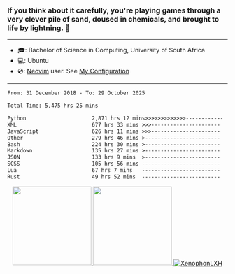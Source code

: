 ### If you think about it carefully, you're playing games through a very clever pile of sand, doused in chemicals, and brought to life by lightning.  👋

-------------------------------------------------------------------------------------------------------

- 🎓: Bachelor of Science in Computing, University of South Africa
- 💻: Ubuntu
- 💿: [Neovim](https://github.com/neovim/neovim) user. See [My Configuration](https://github.com/XenophonLXH/xenovim)

-------------------------------------------------------------------------------------------------------

<!--START_SECTION:waka-->

```txt
From: 31 December 2018 - To: 29 October 2025

Total Time: 5,475 hrs 25 mins

Python                     2,871 hrs 12 mins>>>>>>>>>>>>>------------   52.44 %
XML                        677 hrs 33 mins >>>----------------------   12.38 %
JavaScript                 626 hrs 11 mins >>>----------------------   11.44 %
Other                      279 hrs 46 mins >------------------------   05.11 %
Bash                       224 hrs 30 mins >------------------------   04.10 %
Markdown                   135 hrs 27 mins >------------------------   02.47 %
JSON                       133 hrs 9 mins  >------------------------   02.43 %
SCSS                       105 hrs 56 mins -------------------------   01.94 %
Lua                        67 hrs 7 mins   -------------------------   01.23 %
Rust                       49 hrs 52 mins  -------------------------   00.91 %
```

<!--END_SECTION:waka-->


<p align="center">
    <a href="https://github.com/XenophonLXH">
        <img height="180em" src="https://github-readme-stats-eight-theta.vercel.app/api?username=XenophonLXH&show_icons=true&theme=algolia&include_all_commits=true&count_private=true"/>
        <img height="180em" src="https://github-readme-stats-eight-theta.vercel.app/api/top-langs/?username=XenophonLXH&layout=compact&langs_count=8&theme=algolia"/>
        <img align="center" src="https://github-readme-streak-stats.herokuapp.com/?user=XenophonLXH&theme=algolia" alt="XenophonLXH" />
    </a>
</p>
